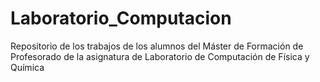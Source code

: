 # Laboratorio_Computacion
Repositorio de los trabajos de los alumnos del Máster de Formación de Profesorado de la asignatura de Laboratorio de Computación de Física y Química
